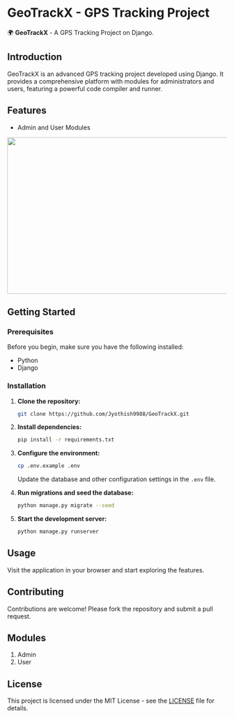 # GeoTrackX - GPS Tracking Project

🌍 **GeoTrackX** - A GPS Tracking Project on Django.

## Introduction
GeoTrackX is an advanced GPS tracking project developed using Django. It provides a comprehensive platform with modules for administrators and users, featuring a powerful code compiler and runner.

## Features
- Admin and User Modules
<img src="Screenshots/intro.gif" width="640" height="360">


## Getting Started

### Prerequisites
Before you begin, make sure you have the following installed:
- Python
- Django


### Installation
1. **Clone the repository:**
    ```bash
    git clone https://github.com/Jyothish9988/GeoTrackX.git
    ```

2. **Install dependencies:**
    ```bash
    pip install -r requirements.txt
    ```

3. **Configure the environment:**
    ```bash
    cp .env.example .env
    ```
    Update the database and other configuration settings in the `.env` file.

4. **Run migrations and seed the database:**
    ```bash
    python manage.py migrate --seed
    ```

5. **Start the development server:**
    ```bash
    python manage.py runserver
    ```

## Usage
Visit the application in your browser and start exploring the features.

## Contributing
Contributions are welcome! Please fork the repository and submit a pull request.

## Modules
1. Admin
2. User


## License
This project is licensed under the MIT License - see the [LICENSE](LICENSE) file for details.
